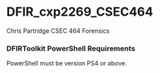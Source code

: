 # DFIR_cxp2269_CSEC464

Chris Partridge CSEC 464 Forensics

### DFIRToolkit PowerShell Requirements

PowerShell must be version PS4 or above.